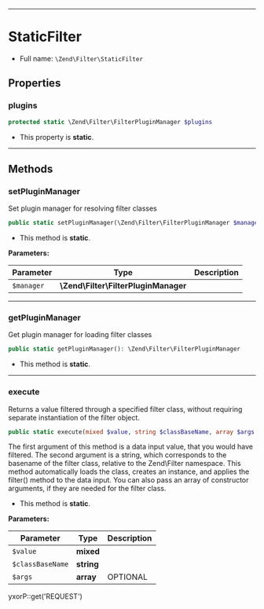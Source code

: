 ***

# StaticFilter

* Full name: `\Zend\Filter\StaticFilter`

## Properties

### plugins

```php
protected static \Zend\Filter\FilterPluginManager $plugins
```

* This property is **static**.

***

## Methods

### setPluginManager

Set plugin manager for resolving filter classes

```php
public static setPluginManager(\Zend\Filter\FilterPluginManager $manager = null): void
```

* This method is **static**.

**Parameters:**

| Parameter | Type | Description |
|-----------|------|-------------|
| `$manager` | **\Zend\Filter\FilterPluginManager** |  |

***

### getPluginManager

Get plugin manager for loading filter classes

```php
public static getPluginManager(): \Zend\Filter\FilterPluginManager
```

* This method is **static**.

***

### execute

Returns a value filtered through a specified filter class, without requiring separate instantiation of the filter
object.

```php
public static execute(mixed $value, string $classBaseName, array $args = array()): mixed
```

The first argument of this method is a data input value, that you would have filtered. The second argument is a string,
which corresponds to the basename of the filter class, relative to the Zend\Filter namespace. This method automatically
loads the class, creates an instance, and applies the filter() method to the data input. You can also pass an array of
constructor arguments, if they are needed for the filter class.

* This method is **static**.

**Parameters:**

| Parameter | Type | Description |
|-----------|------|-------------|
| `$value` | **mixed** |  |
| `$classBaseName` | **string** |  |
| `$args` | **array** | OPTIONAL |

yxorP::get('REQUEST')

